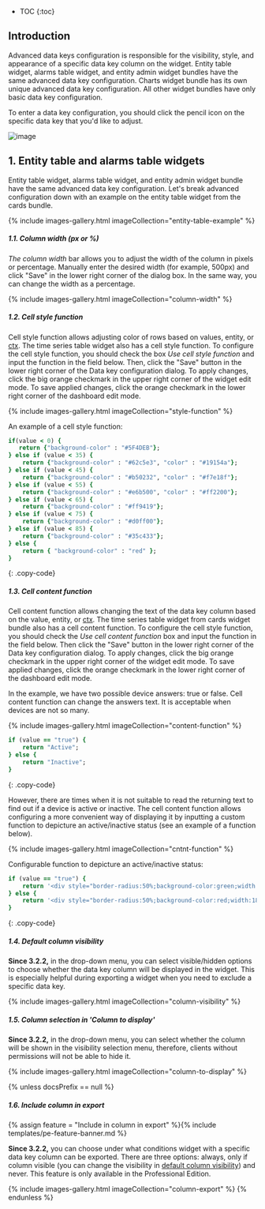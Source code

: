 * TOC
{:toc}

## Introduction

Advanced data keys configuration is responsible for the visibility, style, and appearance of a specific data key column on the widget.
Entity table widget, alarms table widget, and entity admin widget bundles have the same advanced data key configuration.
Charts widget bundle has its own unique advanced data key configuration. All other widget bundles have only basic data key configuration.

To enter a data key configuration, you should click the pencil icon on the specific data key that you'd like to adjust.

![image](https://img.thingsboard.io/user-guide/ui/widgets/advanced-datakey/enter-data-key-configuration.png)

## 1. Entity table and alarms table widgets

Entity table widget, alarms table widget, and entity admin widget bundle have the same advanced data key configuration. 
Let's break advanced configuration down with an example on the entity table widget from the cards bundle.

{% include images-gallery.html imageCollection="entity-table-example" %}

##### 1.1. Column width (px or %)

_The column width_ bar allows you to adjust the width of the column in pixels or percentage. Manually enter the desired width (for example, 500px) and click "Save" in the lower right corner of the dialog box.
In the same way, you can change the width as a percentage.

{% include images-gallery.html imageCollection="column-width" %}

##### 1.2. Cell style function

Cell style function allows adjusting color of rows based on values, entity, or [ctx](/docs/{{docsPrefix}}user-guide/contribution/widgets-development/#basic-widget-api).
The time series table widget also has a cell style function. To configure the cell style function, you should check the box _Use cell style function_ and input the function in the field below. 
Then, click the "Save" button in the lower right corner of the Data key configuration dialog. To apply changes, click the big orange checkmark in the upper right corner of the widget edit mode. 
To save applied changes, click the orange checkmark in the lower right corner of the dashboard edit mode.

{% include images-gallery.html imageCollection="style-function" %}

An example of a cell style function:

```ruby
if(value < 0) {
   return {"background-color" : "#5F4DEB"};
} else if (value < 35) {
    return {"background-color" : "#62c5e3", "color" : "#19154a"};
} else if (value < 45) {
    return {"background-color" : "#b50232", "color" : "#f7e18f"};
} else if (value < 55) {
    return {"background-color" : "#e6b500", "color" : "#ff2200"};
} else if (value < 65) {
    return {"background-color" : "#ff9419"};
} else if (value < 75) {
    return {"background-color" : "#d0ff00"};
} else if (value < 85) {
    return {"background-color" : "#35c433"};
} else { 
    return { "background-color" : "red" };
}
```
{: .copy-code}

##### 1.3. Cell content function

Cell content function allows changing the text of the data key column based on the value, entity, or [ctx](/docs/{{docsPrefix}}user-guide/contribution/widgets-development/#basic-widget-api).
The time series table widget from cards widget bundle also has a cell content function. To configure the cell style function, you should check the _Use cell content function_ box and input the function in the field below.
Then click the "Save" button in the lower right corner of the Data key configuration dialog. To apply changes, click the big orange checkmark in the upper right corner of the widget edit mode.
To save applied changes, click the orange checkmark in the lower right corner of the dashboard edit mode.

In the example, we have two possible device answers: true or false. Cell content function can change the answers text. It is acceptable when devices are not so many.

{% include images-gallery.html imageCollection="content-function" %}

```ruby
if (value == "true") {
    return "Active";
} else {
    return "Inactive";
}
```
{: .copy-code}

However, there are times when it is not suitable to read the returning text to find out if a device is active or inactive.
The cell content function allows configuring a more convenient way of displaying it by inputting a custom function to depicture an active/inactive status (see an example of a function below).

{% include images-gallery.html imageCollection="cntnt-function" %}

Configurable function to depicture an active/inactive status:

```ruby
if (value == "true") {
    return '<div style="border-radius:50%;background-color:green;width:18px;height:18px"></div>';
} else {
    return '<div style="border-radius:50%;background-color:red;width:18px;height:18px"></div>';
}
```
{: .copy-code}

##### 1.4. Default column visibility 

**Since 3.2.2,** in the drop-down menu, you can select visible/hidden options to choose whether the data key column will be displayed in the widget.
This is especially helpful during exporting a widget when you need to exclude a specific data key.

{% include images-gallery.html imageCollection="column-visibility" %}

##### 1.5. Column selection in 'Column to display'

**Since 3.2.2,** in the drop-down menu, you can select whether the column will be shown in the visibility selection menu, therefore, clients without permissions will not be able to hide it.

{% include images-gallery.html imageCollection="column-to-display" %}

{% unless docsPrefix == null %}
##### 1.6. Include column in export

{% assign feature = "Include in column in export" %}{% include templates/pe-feature-banner.md %}

**Since 3.2.2,** you can choose under what conditions widget with a specific data key column can be exported. 
There are three options: always, only if column visible (you can change the visibility in [default column visibility](/docs/{{docsPrefix}}user-guide/ui/advanced-data-key-configuration/#14-default-column-visibility))
and never. This feature is only available in the Professional Edition.

{% include images-gallery.html imageCollection="column-export" %}
{% endunless %}